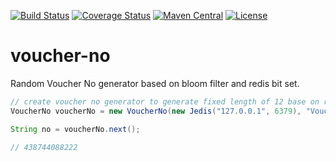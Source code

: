 [![Build Status](https://travis-ci.org/bingoohuang/voucher-no.svg?branch=master)](https://travis-ci.org/bingoohuang/voucher-no)
[![Coverage Status](https://coveralls.io/repos/github/bingoohuang/voucher-no/badge.svg?branch=master)](https://coveralls.io/github/bingoohuang/voucher-no?branch=master)
[![Maven Central](https://maven-badges.herokuapp.com/maven-central/com.github.bingoohuang/voucher-no/badge.svg?style=flat-square)](https://maven-badges.herokuapp.com/maven-central/com.github.bingoohuang/voucher-no/)
[![License](http://img.shields.io/:license-apache-brightgreen.svg)](http://www.apache.org/licenses/LICENSE-2.0.html)

# voucher-no
Random Voucher No generator based on bloom filter and redis bit set.

```java
// create voucher no generator to generate fixed length of 12 base on redis bitset with key Voucher:No
VoucherNo voucherNo = new VoucherNo(new Jedis("127.0.0.1", 6379), "Voucher:No", 12);

String no = voucherNo.next();

// 438744088222


```


